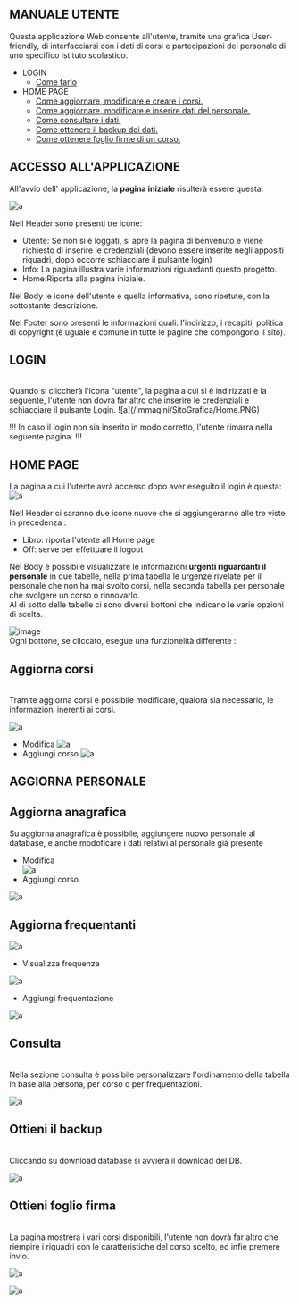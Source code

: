   
## **MANUALE UTENTE**<br>
Questa applicazione Web consente all'utente, tramite una grafica User-friendly, di interfacciarsi con i dati di corsi e partecipazioni del personale di uno specifico istituto scolastico.<br>
* LOGIN
  * [Come farlo](#LOGIN) <br>   
* HOME PAGE
  * [Come aggiornare, modificare e creare i corsi.](#Aggiorna-corsi) <br>
  * [Come aggiornare, modificare e inserire dati del personale.](#AGGIORNA-PERSONALE) <br>
  * [Come consultare i dati.](#Consulta) <br>
  * [Come ottenere il backup dei dati.](#Ottieni-il-backup) <br>
  * [Come ottenere foglio firme di un corso.](#Ottieni-foglio-firma) <br>
## **ACCESSO ALL'APPLICAZIONE**<br>
All'avvio dell' applicazione, la **pagina iniziale** risulterà essere questa:<br>

![a](/Immagini/SitoGrafica/HomePage.PNG)

Nell Header sono presenti tre icone:<br>

- Utente: Se non si è loggati, si apre la pagina di benvenuto e viene richiesto di inserire le credenziali (devono essere inserite negli appositi riquadri, dopo occorre schiacciare il pulsante login)<br>
- Info: La pagina illustra varie informazioni riguardanti questo progetto.<br>
- Home:Riporta alla pagina iniziale.<br>

Nel Body le icone dell'utente e quella informativa, sono ripetute, con la sottostante descrizione.<br>

Nel Footer sono presenti le informazioni quali: l'indirizzo, i recapiti, politica di copyright (è uguale e comune in tutte le pagine che compongono il sito).<br>


## LOGIN
<br>
Quando si cliccherà l'icona "utente", la pagina a cui si è indirizzati è la seguente, l'utente non dovra far altro che inserire le credenziali e schiacciare il pulsante Login.
![a](/Immagini/SitoGrafica/Home.PNG)

!!! In caso il login non sia inserito in modo corretto, l'utente rimarra nella seguente pagina. !!!


## **HOME PAGE**<br>
La pagina a cui l'utente avrà accesso dopo aver eseguito il login è questa:
![a](/Immagini/SitoGrafica/Home.PNG)


Nell Header ci saranno due icone nuove che si aggiungeranno alle tre viste in precedenza :<br>
- Libro: riporta l'utente all Home page <br>
- Off: serve per effettuare il logout

Nel Body è possibile visualizzare le informazioni **urgenti riguardanti il personale** in due tabelle, nella prima tabella le urgenze rivelate per il personale che non ha mai svolto corsi, nella seconda tabella per personale che svolgere un corso o rinnovarlo.<br>
Al di sotto delle tabelle ci sono diversi bottoni che indicano le varie opzioni di scelta.

![image](https://user-images.githubusercontent.com/73341469/115042314-a5177c80-9ed3-11eb-8a55-c93a82292f10.png) <br>
 Ogni bottone, se cliccato, esegue una funzionelità differente :<br>

## Aggiorna corsi
<br>
 Tramite aggiorna corsi è possibile modificare, qualora sia necessario, le informazioni inerenti ai corsi.

 ![a](/Immagini/SitoGrafica/aggCorsi.PNG)
  * Modifica
 ![a](/Immagini/SitoGrafica/modCorsi.PNG)
  * Aggiungi corso
  ![a](/Immagini/SitoGrafica/aggCorsi1.PNG)
    
 
## AGGIORNA PERSONALE
##  **Aggiorna anagrafica**<br>
 Su aggiorna anagrafica è possibile, aggiungere nuovo personale al database, e anche modoficare i dati relativi al personale già presente<br>
 * Modifica   
   ![a](/Immagini/SitoGrafica/aggPersona.PNG)
 * Aggiungi corso
 
  ![a](/Immagini/SitoGrafica/aggAnagrafica.PNG)

##  **Aggiorna frequentanti**<br>

  ![a](/Immagini/SitoGrafica/aggFrequentazioni.PNG)
  * Visualizza frequenza
  
   ![a](/Immagini/SitoGrafica/visualFrequenze.PNG)
   * Aggiungi frequentazione
   
  ![a](/Immagini/SitoGrafica/aggFrequen.PNG)
      
      
##  Consulta
<br>
 Nella sezione consulta è possibile personalizzare l'ordinamento della tabella in base alla persona, per corso o per frequentazioni.
 
  ![a](/Immagini/SitoGrafica/consulta.PNG)
  
 
##  Ottieni il backup
<br>
 Cliccando su download database si avvierà il download del DB.
 
  ![a](/Immagini/SitoGrafica/ottBackup.PNG)
  
  
##  Ottieni foglio firma
<br>
La pagina mostrera i vari corsi disponibili, l'utente non dovrà far altro che riempire i riquadri con le caratteristiche del corso scelto, ed infie premere invio.

 ![a](/Immagini/SitoGrafica/foglioFirme.PNG)
 
 ![a](/Immagini/SitoGrafica/foglioFirme2.PNG)<br>
 
 
 
 
